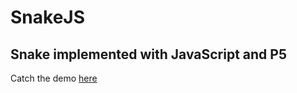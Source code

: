 # SnakeJS
## Snake implemented with JavaScript and P5

Catch the demo [here](https://tonyweed.github.io/snakejs/index.html)
